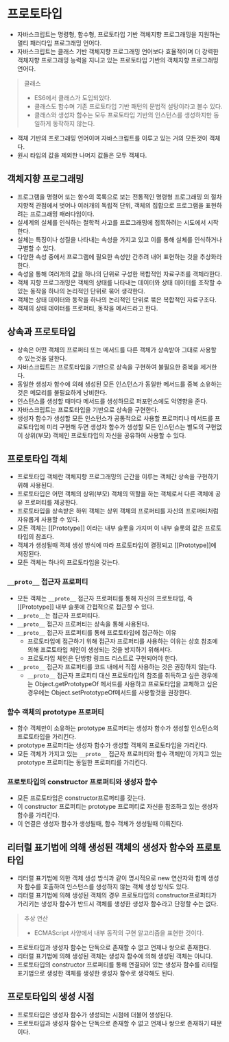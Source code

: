 # 프로토타입

- 자바스크립트는 명령형, 함수형, 프로토타입 기반 객체지향 프로그래밍을 지원하는 멀티 패러다임 프로그래밍 언어다.
- 자바스크립트는 클래스 기반 객체지향 프로그래밍 언어보다 효율적이며 더 강력한 객체지향 프로그래밍 능력을 지니고 있는 프로토타입 기반의 객체지향 프로그래밍 언어다.

> 클래스
>
> - ES6에서 클래스가 도입되었다.
> - 클래스도 함수며 기존 프로토타입 기반 패턴의 문법적 설탕이라고 볼수 있다.
> - 클래스와 생성자 함수는 모두 프로토타입 기반의 인스턴스를 생성하지만 동일하게 동작하지 않는다.

- 객체 기반의 프로그래밍 언어이며 자바스크립트를 이루고 있는 거의 모든것이 객체다.
- 원시 타입의 값을 제외한 나머지 값들은 모두 객체다.

## 객체지향 프로그래밍

- 프로그램을 명령어 또는 함수의 목록으로 보는 전통적인 명령형 프로그래밍 의 절차지향적 관점에서 벗어나 여러개의 독립적 단위, 객체의 집합으로 프로그램을 표현하려는 프로그래밍 패러다임이다.
- 실세계의 실체를 인식하는 철학적 사고를 프로그래밍에 접목하려는 시도에서 시작한다.
- 실체는 특징이나 성질을 나타내는 속성을 가지고 있고 이를 통해 실체를 인식하거나 구별할 수 있다.
- 다양한 속성 중에서 프로그램에 필요한 속성만 간추려 내어 표현하는 것을 추상화라 한다.
- 속성을 통해 여러개의 값을 하나의 단위로 구성한 복합적인 자료구조를 객체라한다.
- 객체 지향 프로그래밍은 객체의 상태를 나타내는 데이터와 상태 데이터를 조작할 수 있는 동작을 하나의 논리적인 단위로 묶어 생각한다.
- 객체는 상태 데이터와 동작을 하나의 논리적인 단위로 묶은 복합적인 자료구조다.
- 객체의 상태 데이터를 프로퍼티, 동작을 메서드라고 한다.

## 상속과 프로토타입

- 상속은 어떤 객체의 프로퍼티 또는 메서드를 다른 객체가 상속받아 그대로 사용할 수 있는것을 말한다.
- 자바스크립트는 프로토타입을 기반으로 상속을 구현하여 불필요한 중복을 제거한다.
- 동일한 생성자 함수에 의해 생성된 모든 인스턴스가 동일한 메서드를 중복 소유하는 것은 메모리를 불필요하게 낭비한다.
- 인스턴스를 생성할 때마다 메서드를 생성하므로 퍼포먼스에도 악영향을 준다.
- 자바스크립트는 프로토타입을 기반으로 상속을 구현한다.
- 생성자 함수가 생성할 모든 인스턴스가 공통적으로 사용할 프로퍼티나 메서드를 프로토타입에 미리 구현해 두면 생성자 함수가 생성할 모든 인스턴스는 별도의 구현없이 상위(부모) 객체인 프로토타입의 자신을 공유하여 사용할 수 있다.

## 프로토타입 객체

- 프로토타입 객체란 객체지향 프로그래밍의 근간을 이루는 객체간 상속을 구현하기 위해 사용된다.
- 프로토타입은 어떤 객체의 상위(부모) 객체의 역할을 하는 객체로서 다른 객체에 공유 프로퍼티를 제공한다.
- 프로토타입을 상속받은 하위 객체는 상위 객체의 프로퍼티를 자신의 프로퍼티처럼 자유롭게 사용할 수 있다.
- 모든 객체는 [[Prototype]] 이라는 내부 슬롯을 가지며 이 내부 슬롯의 값은 프로토타입의 참조다.
- 객체가 생성될때 객체 생성 방식에 따라 프로토타입이 결정되고 [[Prototype]]에 저장된다.
- 모든 객체는 하나의 프로토타입을 갖는다.

### `__proto__` 접근자 프로퍼티

- 모든 객체는 `__proto__` 접근자 프로퍼티를 통해 자신의 프로토타입, 즉 [[Prototype]] 내부 슬롯에 간접적으로 접근할 수 있다.
- `__proto__`는 접근자 프로퍼티다.
- `__proto__` 접근자 프로퍼티는 상속을 통해 사용된다.
- `__proto__` 접근자 프로퍼티를 통해 프로토타입에 접근하는 이유
  - 프로토타입에 접근하기 위해 접근자 프로퍼티를 사용하는 이유는 상호 참조에 의해 프로토타입 체인이 생성되는 것을 방지하기 위해서다.
  - 프로토타입 체인은 단방향 링크드 리스트로 구현되어야 한다.
- `__proto__` 접근자 프로퍼티를 코드 내에서 직접 사용하는 것은 권장하지 않는다.
  - `__proto__` 접근자 프로퍼티 대신 프로토타입의 참조를 취득하고 싶은 경우에는 Object.getPrototypeOf 메서드를 사용하고 프로토타입을 교체하고 싶은 경우에는 Object.setPrototypeOf메서드를 사용할것을 권장한다.

### 함수 객체의 prototype 프로퍼티

- 함수 객체만이 소유하는 prototype 프로퍼티는 생성자 함수가 생성할 인스턴스의 프로토타입을 가리킨다.
- prototype 프로퍼티는 생성자 함수가 생성할 객체의 프로토타입을 가리킨다.
- 모든 객체가 가지고 있는 `__proto__` 접근자 프로퍼티와 함수 객체만이 가지고 있는 prototype 프로퍼티는 동일한 프로퍼티를 가리킨다.

### 프로토타입의 constructor 프로퍼티와 생성자 함수

- 모든 프로토타입은 constructor프로퍼티를 갖는다.
- 이 constructor 프로퍼티는 prototype 프로퍼티로 자신을 참조하고 있는 생성자 함수를 가리킨다.
- 이 연결은 생성자 함수가 생성될때, 함수 객체가 생성될때 이뤄진다.

## 리터럴 표기법에 의해 생성된 객체의 생성자 함수와 프로토타입

- 리터럴 표기법에 의한 객체 생성 방식과 같이 명시적으로 new 연산자와 함께 생성자 함수를 호출하여 인스턴스를 생성하지 않는 객체 생성 방식도 있다.
- 리터럴 표기법에 의해 생성된 객체의 경우 프로토타입의 constructor프로퍼티가 가리키는 생성자 함수가 반드시 객체를 생성한 생성자 함수라고 단정할 수는 없다.

> 추상 연산
>
> - ECMAScript 사양에서 내부 동작의 구현 알고리즘을 표현한 것이다.

- 프로토타입과 생성자 함수는 단독으로 존재할 수 없고 언제나 쌍으로 존재한다.
- 리터럴 표기법에 의해 생성된 객체는 생성자 함수에 의해 생성된 객체는 아니다.
- 프로토타입의 constructor 프로퍼티를 통해 연결되어 있는 생성자 함수를 리터럴 표기법으로 생성한 객체를 생성한 생성자 함수로 생각해도 된다.

## 프로토타입의 생성 시점

- 프로토타입은 생성자 함수가 생성되는 시점에 더불어 생성된다.
- 프로토타입과 생성자 함수는 단독으로 존재할 수 없고 언제나 쌍으로 존재하기 때문이다.
